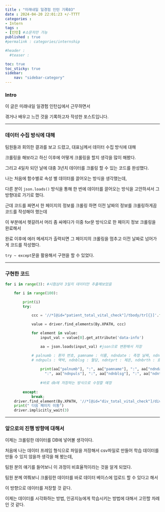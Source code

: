 ```yaml
---
title : "미래내일 일경험 인턴 기록03"
date : 2024-04-20 22:01:23 +/-TTTT
categories : 
- Intern
tags : 
- [인턴] #소문자만 가능
published : true
#permalink : categories/internship

#header :
  #teaser : 

toc: true
toc_sticky: true
sidebar:
    nav: "sidebar-category"
---
```


### Intro

이 글은 미래내일 일경험 인턴십에서 근무하면서

겪거나 배우고 느낀 것을 기록하고자 작성한 포스트입니다.

* * *

### 데이터 수집 방식에 대해

팀원들과 회의한 결과를 보고 드렸고, 대표님께서 데이터 수집 방식에 대해

크롤링을 해보라고 하신 이후에 어떻게 크롤링을 할지 생각을 많이 해봤다.

그리고 4일차 되던 날에 대충 3년치 데이터를 크롤링 할 수 있는 코드를 완성했다.

나는 처음에 함수별로 속성 별 데이터를 끌어오는 방식을 생각했는데,

다른 분이 `json.loads()` 방식을 통해 한 번에 데이터를 끌어오는 방식을 고안하셔서 그 방향대로 가기로 했다.

근데 코드를 짜면서 한 페이지의 정보를 크롤링 하면 이전 날짜의 정보를 크롤링하게끔 코드를 작성해야 했는데

이 부분에서 헷갈려서 머리 좀 싸메다가 이중 for문 방식으로 한 페이지 정보 크롤링을 완료해서 

완료 이후에 에러 메세지가 출력되면 그 페이지의 크롤링을 멈추고 이전 날짜로 넘어가게 코드를 작성했다.

`try ~ except`문을 활용해서 구현을 할 수 있었다.

* * *

### 구현한 코드

```python
for i in range(3): #시험삼아 3일치 데이터만 추출해보았음

    for i in range(100):

        print(i)
        try:

            ccc = '//*[@id="patient_total_vital_check"]/tbody/tr[{}]'.format(i)  # 환자 정보

            value = driver.find_elements(By.XPATH, ccc)

            for element in value:
                input_val = value[0].get_attribute('data-info')

                aa = json.loads(input_val) #json으로 변환해서 저장

            # palnumb : 환자 번호, pamname : 이름, ndndate : 측정 날짜, ndnbphg : 수축기 혈압, ndnbplw : 아완기 혈압
            # ndnpuls : 맥박, ndnblsg : 혈당, ndntprt : 체온, ndnbrth : 호흡, ndnwght : 체중
                
                print(aa["palnumb"], ":", aa["pamname"], ":", aa["ndndate"], ":", aa["ndnbphg"], ":", aa["ndnbplw"],
                  ":", aa["ndnpuls"], ":", aa["ndnblsg"], ":", aa["ndntprt"], ":", aa["ndnbrth"], ":", aa["ndnwght"])
                
                #바로 db에 저장하는 방식으로 수정할 예정
                    
        except:
            break;
    driver.find_element(By.XPATH, '//*[@id="div_total_vital_check"]/div[2]/div/div[5]/div[1]/span[1]').click()
    print(" 다음 페이지 이동")
    driver.implicitly_wait(3)
```

* * *

### 앞으로의 진행 방향에 대해서 

이제는 크롤링한 데이터를 DB에 넣어볼 생각이다.

처음에 나는 데이터 프레임 형식으로 파일을 저장해서 csv파일로 만들어 학습 데이터를 만들 수 있지 않을까 생각을 해 봤는데,

팀원 분의 얘기를 들어보니 이 과정이 비효율적이라는 것을 알게 되었다.

팀원 분께 여쭤보니 크롤링한 데이터를 바로 데이터 베이스에 업로드 할 수 있다고 해서 

이 방향으로 데이터를 저장할 것 같다.

이제는 데이터를 시각화하는 방법, 인공지능에게 학습시키는 방법에 대해서 고민할 차례인 것 같다. 

&nbsp;